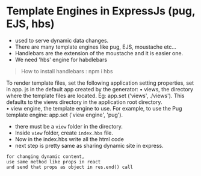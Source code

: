 # Template Engines in ExpressJs (pug, EJS, hbs) 
- used to serve dynamic data changes.
- There are many template engines like pug, EJS, moustache etc...
- Handlebars are the extension of the moustache and it is easier one.
- We need 'hbs' engine for habdlebars

> How to install handlebars : npm i hbs

To render template files, set the following application setting properties, set in app. js in the default app created by the generator:
• views, the directory where the template files are located. Eg: app.set ('views', ./views'). This defaults to the views directory in the application root directory.<br>
• view engine, the template engine to use. For example, to use the Pug template engine: app.set ('view engine', 'pug').

- there must be a `view` folder in the directory.
- Inside `view` folder, create `index.hbs` file.
- Now in the index.hbs write all the html code
- next step is pretty same as sharing dynamic site in express.

```
for changing dynamic content,
use same method like props in react
and send that props as object in res.end() call
```
